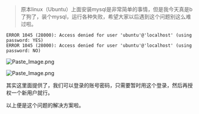 > 原本linux（Ubuntu）上面安装mysql是非常简单的事情，但是我今天真是b了狗了，装个mysql，运行各种失败，希望大家以后遇到这个问题别这么难过啦。


````
ERROR 1045 (28000): Access denied for user 'ubuntu'@'localhost' (using password: YES)
ERROR 1045 (28000): Access denied for user 'ubuntu'@'localhost' (using password: NO)
````


![Paste_Image.png](http://upload-images.jianshu.io/upload_images/2585384-3889166b952adcb3.png?imageMogr2/auto-orient/strip%7CimageView2/2/w/1240)


![Paste_Image.png](http://upload-images.jianshu.io/upload_images/2585384-7adc01e923ec74f7.png?imageMogr2/auto-orient/strip%7CimageView2/2/w/1240)

其实这里面提供了，我们可以登录的账号密码，只需要暂时用这个登录，然后再授权一个新用户就行。

以上便是这个问题的解决方案啦。





